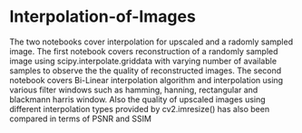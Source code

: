 # Interpolation-of-Images
The two notebooks cover interpolation for upscaled and a radomly sampled image.
The first notebook covers reconstruction of a randomly sampled image using scipy.interpolate.griddata with varying number of available samples to observe the the quality of reconstructed images.
The second notebook covers Bi-Linear interpolation algorithm and interpolation using various filter windows such as hamming, hanning, rectangular and blackmann harris window. Also the quality of upscaled images using different interpolation types provided by cv2.imresize() has also been compared in terms of PSNR and SSIM
